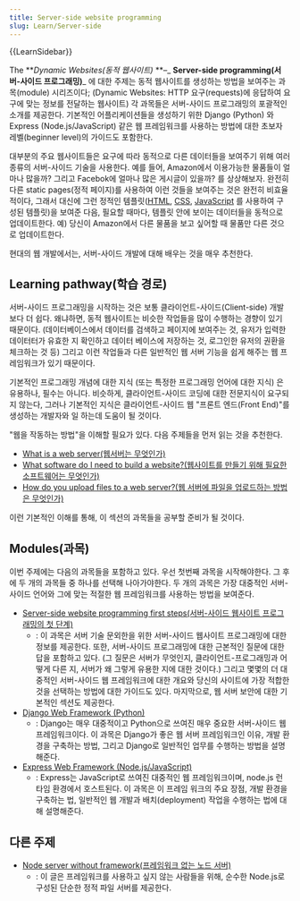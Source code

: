 ```yaml
---
title: Server-side website programming
slug: Learn/Server-side
---
```

{{LearnSidebar}}

The **_Dynamic Websites(동적 웹사이트)_ **–_ **Server-side programming(서버-사이드 프로그래밍)**_ 에 대한 주제는 동적 웹사이트를 생성하는 방법을 보여주는 과목(module) 시리즈이다; (Dynamic Websites: HTTP 요구(requests)에 응답하여 요구에 맞는 정보를 전달하는 웹사이트) 각 과목들은 서버-사이드 프로그래밍의 포괄적인 소개를 제공한다. 기본적인 어플리케이션들을 생성하기 위한 Django (Python) 와Express (Node.js/JavaScript) 같은 웹 프레임워크를 사용하는 방법에 대한 초보자 레벨(beginner level)의 가이드도 포함한다.

대부분의 주요 웹사이트들은 요구에 따라 동적으로 다른 데이터들을 보여주기 위해 여러 종류의 서버-사이드 기술을 사용한다. 예를 들어, Amazon에서 이용가능한 물품들이 얼마나 많을까? 그리고 Facebok에 얼마나 많은 게시글이 있을까? 를 상상해보자. 완전히 다른 static pages(정적 페이지)를 사용하여 이런 것들을 보여주는 것은 완전히 비효율적이다, 그래서 대신에 그런 정적인 템플릿([HTML](/ko/docs/Learn/HTML), [CSS](/ko/docs/Learn/CSS), [JavaScript](/ko/docs/Learn/JavaScript) 를 사용하여 구성된 템플릿)을 보여준 다음, 필요할 때마다, 템플릿 안에 보이는 데이터들을 동적으로 업데이트한다. 예) 당신이 Amazon에서 다른 물품을 보고 싶어할 때 물품만 다른 것으로 업데이트한다.

현대의 웹 개발에서는, 서버-사이드 개발에 대해 배우는 것을 매우 추천한다.

## Learning pathway(학습 경로)

서버-사이드 프로그래밍을 시작하는 것은 보통 클라이언트-사이드(Client-side) 개발보다 더 쉽다. 왜냐하면, 동적 웹사이트는 비슷한 작업들을 많이 수행하는 경향이 있기 때문이다. (데이터베이스에서 데이터를 검색하고 페이지에 보여주는 것, 유저가 입력한 데이터터가 유효한 지 확인하고 데이터 베이스에 저장하는 것, 로그인한 유저의 권환을 체크하는 것 등) 그리고 이런 작업들과 다른 일반적인 웹 서버 기능을 쉽게 해주는 웹 프레임워크가 있기 때문이다.

기본적인 프로그래밍 개념에 대한 지식 (또는 특정한 프로그래밍 언어에 대한 지식) 은 유용하나, 필수는 아니다. 비슷하게, 클라이언트-사이드 코딩에 대한 전문지식이 요구되지 않는다, 그러나 기본적인 지식은 클라이언트-사이드 웹 "프론트 엔드(Front End)"를 생성하는 개발자와 일 하는데 도움이 될 것이다.

"웹을 작동하는 방법"을 이해할 필요가 있다. 다음 주제들을 먼저 읽는 것을 추천한다.

- [What is a web server(웹서버는 무엇인가)](/ko/docs/Learn/Common_questions/What_is_a_web_server)
- [What software do I need to build a website?(웹사이트를 만들기 위해 필요한 소프트웨어는 무엇인가)](/ko/docs/Learn/Common_questions/What_software_do_I_need)
- [How do you upload files to a web server?(웹 서버에 파일을 업로드하는 방법은 무엇인가)](/ko/docs/Learn/Common_questions/Upload_files_to_a_web_server)

이런 기본적인 이해를 통해, 이 섹션의 과목들을 공부할 준비가 될 것이다.

## Modules(과목)

이번 주제에는 다음의 과목들을 포함하고 있다. 우선 첫번째 과목을 시작해야한다. 그 후에 두 개의 과목들 중 하나를 선택해 나아가야한다. 두 개의 과목은 가장 대중적인 서버-사이드 언어와 그에 맞는 적절한 웹 프레임워크를 사용하는 방법을 보여준다.

- [Server-side website programming first steps(서버-사이드 웹사이트 프로그래밍의 첫 단계)](/ko/docs/Learn/Server-side/First_steps)
  - : 이 과목은 서버 기술 문외한을 위한 서버-사이드 웹사이트 프로그래밍에 대한 정보를 제공한다. 또한, 서버-사이드 프로그래밍에 대한 근본적인 질문에 대한 답을 포함하고 있다. (그 질문은 서버가 무엇인지, 클라이언트-프로그래밍과 어떻게 다른 지, 서버가 왜 그렇게 유용한 지에 대한 것이다.) 그리고 몇몇의 더 대중적인 서버-사이드 웹 프레임워크에 대한 개요와 당신의 사이트에 가장 적합한 것을 선택하는 방법에 대한 가이드도 있다. 마지막으로, 웹 서버 보안에 대한 기본적인 섹션도 제공한다.
- [Django Web Framework (Python)](/ko/docs/Learn/Server-side/Django)
  - : Django는 매우 대중적이고 Python으로 쓰여진 매우 중요한 서버-사이드 웹 프레임워크이다. 이 과목은 Django가 좋은 웹 서버 프레임워크인 이유, 개발 환경을 구축하는 방법, 그리고 Django로 일반적인 업무를 수행하는 방법을 설명해준다.
- [Express Web Framework (Node.js/JavaScript)](/ko/docs/Learn/Server-side/Express_Nodejs)
  - : Express는 JavaScript로 쓰여진 대중적인 웹 프레임워크이며, node.js 런 타임 환경에서 호스트된다. 이 과목은 이 프레임 워크의 주요 장점, 개발 환경을 구축하는 법, 일반적인 웹 개발과 배치(deployment) 작업을 수행하는 법에 대해 설명해준다.

## 다른 주제

- [Node server without framework(프레임워크 없는 노드 서버)](/ko/docs/Learn/Server-side/Node_server_without_framework)
  - : 이 글은 프레임워크를 사용하고 싶지 않는 사람들을 위해, 순수한 Node.js로 구성된 단순한 정적 파일 서버를 제공한다.
